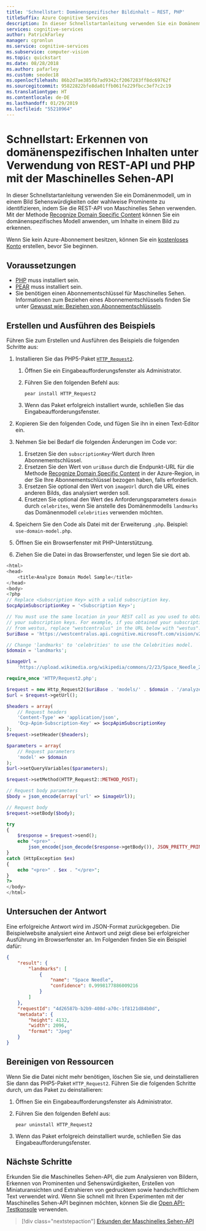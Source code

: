 ```yaml
---
title: 'Schnellstart: Domänenspezifischer Bildinhalt – REST, PHP'
titleSuffix: Azure Cognitive Services
description: In dieser Schnellstartanleitung verwenden Sie ein Domänenmodell, um in einem Bild Sehenswürdigkeiten zu identifizieren, indem Sie die Maschinelles Sehen-API und PHP verwenden.
services: cognitive-services
author: PatrickFarley
manager: cgronlun
ms.service: cognitive-services
ms.subservice: computer-vision
ms.topic: quickstart
ms.date: 08/28/2018
ms.author: pafarley
ms.custom: seodec18
ms.openlocfilehash: 86b2d7ae385fb7ad9342cf2067283ff8dc69762f
ms.sourcegitcommit: 95822822bfe8da01ffb061fe229fbcc3ef7c2c19
ms.translationtype: HT
ms.contentlocale: de-DE
ms.lasthandoff: 01/29/2019
ms.locfileid: "55210964"
---
```

# <a name="quickstart-recognize-domain-specific-content-using-the-rest-api-and-php-with-computer-vision"></a>Schnellstart: Erkennen von domänenspezifischen Inhalten unter Verwendung von REST-API und PHP mit der Maschinelles Sehen-API

In dieser Schnellstartanleitung verwenden Sie ein Domänenmodell, um in einem Bild Sehenswürdigkeiten oder wahlweise Prominente zu identifizieren, indem Sie die REST-API von Maschinelles Sehen verwenden. Mit der Methode [Recognize Domain Specific Content](https://westcentralus.dev.cognitive.microsoft.com/docs/services/5adf991815e1060e6355ad44/operations/56f91f2e778daf14a499e200) können Sie ein domänenspezifisches Modell anwenden, um Inhalte in einem Bild zu erkennen.

Wenn Sie kein Azure-Abonnement besitzen, können Sie ein [kostenloses Konto](https://azure.microsoft.com/free/ai/?ref=microsoft.com&utm_source=microsoft.com&utm_medium=docs&utm_campaign=cognitive-services) erstellen, bevor Sie beginnen.

## <a name="prerequisites"></a>Voraussetzungen

- [PHP](https://secure.php.net/downloads.php) muss installiert sein.
- [PEAR](https://pear.php.net) muss installiert sein.
- Sie benötigen einen Abonnementschlüssel für Maschinelles Sehen. Informationen zum Beziehen eines Abonnementschlüssels finden Sie unter [Gewusst wie: Beziehen von Abonnementschlüsseln](../Vision-API-How-to-Topics/HowToSubscribe.md).

## <a name="create-and-run-the-sample"></a>Erstellen und Ausführen des Beispiels

Führen Sie zum Erstellen und Ausführen des Beispiels die folgenden Schritte aus:

1. Installieren Sie das PHP5-Paket [`HTTP_Request2`](https://pear.php.net/package/HTTP_Request2).
   1. Öffnen Sie ein Eingabeaufforderungsfenster als Administrator.
   1. Führen Sie den folgenden Befehl aus:

      ```console
      pear install HTTP_Request2
      ```

   1. Wenn das Paket erfolgreich installiert wurde, schließen Sie das Eingabeaufforderungsfenster.

1. Kopieren Sie den folgenden Code, und fügen Sie ihn in einen Text-Editor ein.
1. Nehmen Sie bei Bedarf die folgenden Änderungen im Code vor:
    1. Ersetzen Sie den `subscriptionKey`-Wert durch Ihren Abonnementschlüssel.
    1. Ersetzen Sie den Wert von `uriBase` durch die Endpunkt-URL für die Methode [Recognize Domain Specific Content](https://westcentralus.dev.cognitive.microsoft.com/docs/services/5adf991815e1060e6355ad44/operations/56f91f2e778daf14a499e200) in der Azure-Region, in der Sie Ihre Abonnementschlüssel bezogen haben, falls erforderlich.
    1. Ersetzen Sie optional den Wert von `imageUrl` durch die URL eines anderen Bilds, das analysiert werden soll.
    1. Ersetzen Sie optional den Wert des Anforderungsparameters `domain` durch `celebrites`, wenn Sie anstelle des Domänenmodells `landmarks` das Domänenmodell `celebrities` verwenden möchten.
1. Speichern Sie den Code als Datei mit der Erweiterung `.php`. Beispiel: `use-domain-model.php`.
1. Öffnen Sie ein Browserfenster mit PHP-Unterstützung.
1. Ziehen Sie die Datei in das Browserfenster, und legen Sie sie dort ab.

```php
<html>
<head>
    <title>Analyze Domain Model Sample</title>
</head>
<body>
<?php
// Replace <Subscription Key> with a valid subscription key.
$ocpApimSubscriptionKey = '<Subscription Key>';

// You must use the same location in your REST call as you used to obtain
// your subscription keys. For example, if you obtained your subscription keys
// from westus, replace "westcentralus" in the URL below with "westus".
$uriBase = 'https://westcentralus.api.cognitive.microsoft.com/vision/v2.0/';

// Change 'landmarks' to 'celebrities' to use the Celebrities model.
$domain = 'landmarks';

$imageUrl =
    'https://upload.wikimedia.org/wikipedia/commons/2/23/Space_Needle_2011-07-04.jpg';

require_once 'HTTP/Request2.php';

$request = new Http_Request2($uriBase . 'models/' . $domain . '/analyze');
$url = $request->getUrl();

$headers = array(
    // Request headers
    'Content-Type' => 'application/json',
    'Ocp-Apim-Subscription-Key' => $ocpApimSubscriptionKey
);
$request->setHeader($headers);

$parameters = array(
    // Request parameters
    'model' => $domain
);
$url->setQueryVariables($parameters);

$request->setMethod(HTTP_Request2::METHOD_POST);

// Request body parameters
$body = json_encode(array('url' => $imageUrl));

// Request body
$request->setBody($body);

try
{
    $response = $request->send();
    echo "<pre>" .
        json_encode(json_decode($response->getBody()), JSON_PRETTY_PRINT) . "</pre>";
}
catch (HttpException $ex)
{
    echo "<pre>" . $ex . "</pre>";
}
?>
</body>
</html>
```

## <a name="examine-the-response"></a>Untersuchen der Antwort

Eine erfolgreiche Antwort wird im JSON-Format zurückgegeben. Die Beispielwebsite analysiert eine Antwort und zeigt diese bei erfolgreicher Ausführung im Browserfenster an. Im Folgenden finden Sie ein Beispiel dafür:

```json
{
    "result": {
        "landmarks": [
            {
                "name": "Space Needle",
                "confidence": 0.9998177886009216
            }
        ]
    },
    "requestId": "4d26587b-b2b9-408d-a70c-1f8121d84b0d",
    "metadata": {
        "height": 4132,
        "width": 2096,
        "format": "Jpeg"
    }
}
```

## <a name="clean-up-resources"></a>Bereinigen von Ressourcen

Wenn Sie die Datei nicht mehr benötigen, löschen Sie sie, und deinstallieren Sie dann das PHP5-Paket `HTTP_Request2`. Führen Sie die folgenden Schritte durch, um das Paket zu deinstallieren:

1. Öffnen Sie ein Eingabeaufforderungsfenster als Administrator.
2. Führen Sie den folgenden Befehl aus:

   ```console
   pear uninstall HTTP_Request2
   ```

3. Wenn das Paket erfolgreich deinstalliert wurde, schließen Sie das Eingabeaufforderungsfenster.

## <a name="next-steps"></a>Nächste Schritte

Erkunden Sie die Maschinelles Sehen-API, die zum Analysieren von Bildern, Erkennen von Prominenten und Sehenswürdigkeiten, Erstellen von Miniaturansichten und Extrahieren von gedrucktem sowie handschriftlichem Text verwendet wird. Wenn Sie schnell mit Ihren Experimenten mit der Maschinelles Sehen-API beginnen möchten, können Sie die [Open API-Testkonsole](https://westcentralus.dev.cognitive.microsoft.com/docs/services/5adf991815e1060e6355ad44/operations/56f91f2e778daf14a499e1fa/console) verwenden.

> [!div class="nextstepaction"]
> [Erkunden der Maschinelles Sehen-API](https://westus.dev.cognitive.microsoft.com/docs/services/5adf991815e1060e6355ad44)
